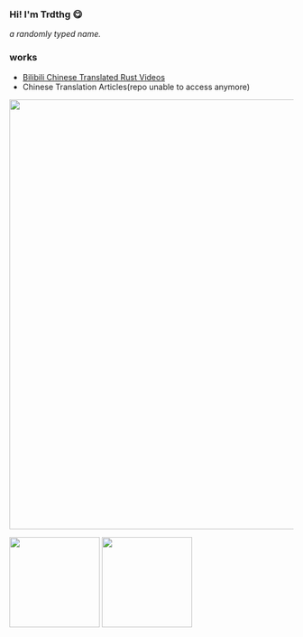 ### Hi! I'm Trdthg 😋

_a randomly typed name._

### works

- [Bilibili Chinese Translated Rust Videos](https://space.bilibili.com/110777624)
- Chinese Translation Articles(repo unable to access anymore)

<p>
<img width = "762" src="https://github-profile-summary-cards.vercel.app/api/cards/profile-details?username=trdthg&theme=monokai"/>
  
</p>
<p>
  
  <img height="160" src="https://github-readme-stats.vercel.app/api/top-langs/?username=trdthg&theme=react&hide=html,css,dockerfile,shell,ejs,stylus&count_private=true&show_icons=true&hide_border=true&layout=compact"/>

<img height="160" src="https://github-readme-stats.vercel.app/api?username=trdthg&count_private=true&show_icons=true&theme=react&include_all_commits=true&hide_border=true"/>
</p>
